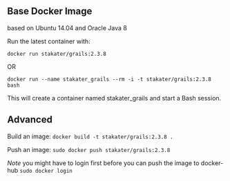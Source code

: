 ## Base Docker Image

based on Ubuntu 14.04 and Oracle Java 8

Run the latest container with:

`docker run stakater/grails:2.3.8`

OR

`docker run --name stakater_grails --rm -i -t stakater/grails:2.3.8 bash`

This will create a container named stakater_grails and start a Bash session.

## Advanced

Build an image:
`docker build -t stakater/grails:2.3.8 .`

Push an image:
`sudo docker push stakater/grails:2.3.8`

_Note_ you might have to login first before you can push the image to docker-hub `sudo docker login`



